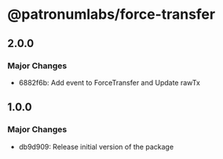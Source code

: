 # @patronumlabs/force-transfer

## 2.0.0

### Major Changes

- 6882f6b: Add event to ForceTransfer and Update rawTx

## 1.0.0

### Major Changes

- db9d909: Release initial version of the package
